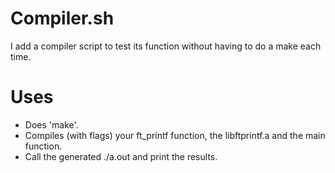 # Compiler.sh
I add a compiler script to test its function without having to do a make each time. 

# Uses
- Does 'make'.
- Compiles (with flags) your ft_printf function, the libftprintf.a and the main function.
- Call the generated ./a.out and print the results.

